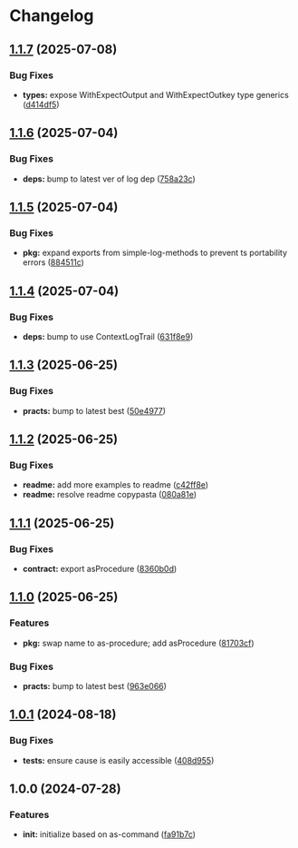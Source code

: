 # Changelog

## [1.1.7](https://github.com/ehmpathy/as-procedure/compare/v1.1.6...v1.1.7) (2025-07-08)


### Bug Fixes

* **types:** expose WithExpectOutput and WithExpectOutkey type generics ([d414df5](https://github.com/ehmpathy/as-procedure/commit/d414df575c4b0a26509fe70fa66ce1fd5b7fea75))

## [1.1.6](https://github.com/ehmpathy/as-procedure/compare/v1.1.5...v1.1.6) (2025-07-04)


### Bug Fixes

* **deps:** bump to latest ver of log dep ([758a23c](https://github.com/ehmpathy/as-procedure/commit/758a23c17960e529a2415c8b6de4a187e3b5d63b))

## [1.1.5](https://github.com/ehmpathy/as-procedure/compare/v1.1.4...v1.1.5) (2025-07-04)


### Bug Fixes

* **pkg:** expand exports from simple-log-methods to prevent ts portability errors ([884511c](https://github.com/ehmpathy/as-procedure/commit/884511c6d0a1cf5f187cd6b9a675dc257cccc74b))

## [1.1.4](https://github.com/ehmpathy/as-procedure/compare/v1.1.3...v1.1.4) (2025-07-04)


### Bug Fixes

* **deps:** bump to use ContextLogTrail ([631f8e9](https://github.com/ehmpathy/as-procedure/commit/631f8e9031bba00bf3f9846e682ce670b4f8ac0f))

## [1.1.3](https://github.com/ehmpathy/as-procedure/compare/v1.1.2...v1.1.3) (2025-06-25)


### Bug Fixes

* **practs:** bump to latest best ([50e4977](https://github.com/ehmpathy/as-procedure/commit/50e4977a79acf704a083286da3b412c5ca004aea))

## [1.1.2](https://github.com/ehmpathy/as-procedure/compare/v1.1.1...v1.1.2) (2025-06-25)


### Bug Fixes

* **readme:** add more examples to readme ([c42ff8e](https://github.com/ehmpathy/as-procedure/commit/c42ff8e44cbf58490f782878d698406cc2879c25))
* **readme:** resolve readme copypasta ([080a81e](https://github.com/ehmpathy/as-procedure/commit/080a81e16a90ae10462587ba49233dae62146b1d))

## [1.1.1](https://github.com/ehmpathy/as-procedure/compare/v1.1.0...v1.1.1) (2025-06-25)


### Bug Fixes

* **contract:** export asProcedure ([8360b0d](https://github.com/ehmpathy/as-procedure/commit/8360b0dafcdd6944c476bfb04171f6817fba486d))

## [1.1.0](https://github.com/ehmpathy/as-procedure/compare/v1.0.1...v1.1.0) (2025-06-25)


### Features

* **pkg:** swap name to as-procedure; add asProcedure ([81703cf](https://github.com/ehmpathy/as-procedure/commit/81703cfd16cba0a33231f3de0cf84b617455ee59))


### Bug Fixes

* **practs:** bump to latest best ([963e066](https://github.com/ehmpathy/as-procedure/commit/963e0666b7978f9255e46b735daf300a219a7efb))

## [1.0.1](https://github.com/ehmpathy/procedure-fns/compare/v1.0.0...v1.0.1) (2024-08-18)


### Bug Fixes

* **tests:** ensure cause is easily accessible ([408d955](https://github.com/ehmpathy/procedure-fns/commit/408d955599e6b83cad7c6bf5c9f5155111fd5568))

## 1.0.0 (2024-07-28)


### Features

* **init:** initialize based on as-command ([fa91b7c](https://github.com/ehmpathy/procedure-fns/commit/fa91b7cd8b71aa62e4cb3d08282a8d14fff4f7c2))
